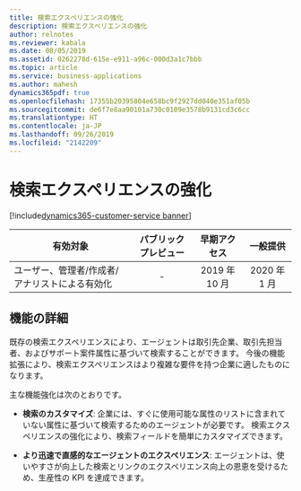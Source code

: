 ```yaml
---
title: 検索エクスペリエンスの強化
description: 検索エクスペリエンスの強化
author: relnotes
ms.reviewer: kabala
ms.date: 08/05/2019
ms.assetid: 0262278d-615e-e911-a96c-000d3a1c7bbb
ms.topic: article
ms.service: business-applications
ms.author: mahesh
dynamics365pdf: true
ms.openlocfilehash: 17355b20395804e658bc9f2927dd040e351af05b
ms.sourcegitcommit: de6f7e8aa90101a730c0109e3578b9131cd3c6cc
ms.translationtype: HT
ms.contentlocale: ja-JP
ms.lasthandoff: 09/26/2019
ms.locfileid: "2142209"
---
```

# <a name="enhanced-search-experience"></a>検索エクスペリエンスの強化
[!include[dynamics365-customer-service banner](../includes/dynamics365-customer-service.md)]

| 有効対象    |  パブリック プレビュー | 早期アクセス | 一般提供 | 
| ---------- | :----------: |:----------: |:----------: |
|ユーザー、管理者/作成者/アナリストによる有効化|-|2019 年 10 月| 2020 年 1 月|






## <a name="feature-details"></a>機能の詳細
<!--feature detail start -->
既存の検索エクスペリエンスにより、エージェントは取引先企業、取引先担当者、およびサポート案件属性に基づいて検索することができます。 今後の機能拡張により、検索エクスペリエンスはより複雑な要件を持つ企業に適したものになります。 

主な機能強化は次のとおりです。

- **検索のカスタマイズ**: 企業には、すぐに使用可能な属性のリストに含まれていない属性に基づいて検索するためのエージェントが必要です。 検索エクスペリエンスの強化により、検索フィールドを簡単にカスタマイズできます。

- **より迅速で直感的なエージェントのエクスペリエンス**: エージェントは、使いやすさが向上した検索とリンクのエクスペリエンス向上の恩恵を受けるため、生産性の KPI を達成できます。
<!--feature detail end -->











